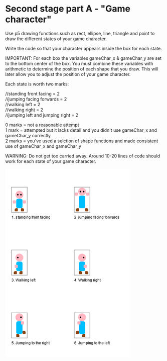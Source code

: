 # Second stage part A - "Game character"

Use p5 drawing functions such as rect, ellipse, line, triangle and point to draw the different states of your game character.

Write the code so that your character appears inside the box for each state.

IMPORTANT: For each box the variables gameChar_x & gameChar_y are set to the bottom center of the box. You must combine these variables with arithmetic to determine the position of each shape that you draw. This will later allow you to adjust the position of your game character.

Each state is worth two marks:

//standing front facing = 2\
//jumping facing forwards = 2\
//walking left = 2\
//walking right = 2\
//jumping left and jumping right = 2

0 marks = not a reasonable attempt\
1 mark = attempted but it lacks detail and you didn't use gameChar_x and gameChar_y correctly\
2 marks = you've used a selction of shape functions and made consistent use of gameChar_x and gameChar_y

WARNING: Do not get too carried away. Around 10-20 lines of code should work for each state of your game character.

![alt text](https://github.com/Rosaverde/UoL_ITP1_GameProject/blob/main/gp2a/solution.jpg?raw=true)